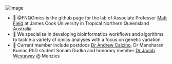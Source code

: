 ![image](https://github.com/FNQOmics/FNQOmics/assets/169407673/ee1b6762-8ebd-4809-88a0-0218711f7971)


- 👋 @FNQOmics is the github page for the lab of Associate Professor [Matt Field](https://research.jcu.edu.au/portfolio/matt.field/) at James Cook University in Tropical Northern Queensland Australia
- 👀 We specialise in developing bioinformatics workflows and algorithms to tackle a variety of omics analyses with a focus on genetic variation
- 🌱 Current member include postdocs [Dr Andrew Calcino](https://research.jcu.edu.au/portfolio/andrew.calcino/), Dr Manoharan Kumar, PhD student Sonam Dudka and honorary member [Dr Jacob Westaway](https://www.menzies.edu.au/page/Our_People/Researchers/Jacob_Westaway/) @ Menzies

<!---
FNQOmics/FNQOmics is a ✨ special ✨ repository because its `README.md` (this file) appears on your GitHub profile.
You can click the Preview link to take a look at your changes.
--->
